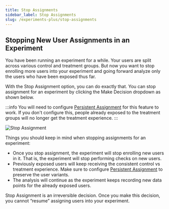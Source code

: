 ```yaml
---
title: Stop Assignments
sidebar_label: Stop Assignments
slug: /experiments-plus/stop-assignments
---
```



## Stopping New User Assignments in an Experiment

You have been running an experiment for a while. Your users are split across various control and treatment groups. But now you want to stop enrolling more users into your experiment and going forward analyze only the users who have been exposed thus far.

With the Stop Assignment option, you can do exactly that. You can stop assignment for an experiment by clicking the Make Decision dropdown as shown below.

:::info 
You will need to configure [Persistent Assignment](/server/concepts/persistent_assignment) for this feature to work. If you don't configure this, people already exposed to the treatment groups will no longer get the treatment experience.
:::

![Stop Assignment](/img/stop_assignment.png)


Things you should keep in mind when stopping assignments for an experiment:
- Once you stop assignment, the experiment will stop enrolling new users in it. That is, the experiment will stop performing checks on new users.
- Previously exposed users will keep receiving the consistent control vs treatment experience. Make sure to configure [Persistent Assignment](/server/concepts/persistent_assignment) to preserve the user variants.
- The analysis will continue as the experiment keeps recording new data points for the already exposed users.

Stop Assignment is an irreversible decision. Once you make this decision, you cannot “resume” assigning users into your experiment.
